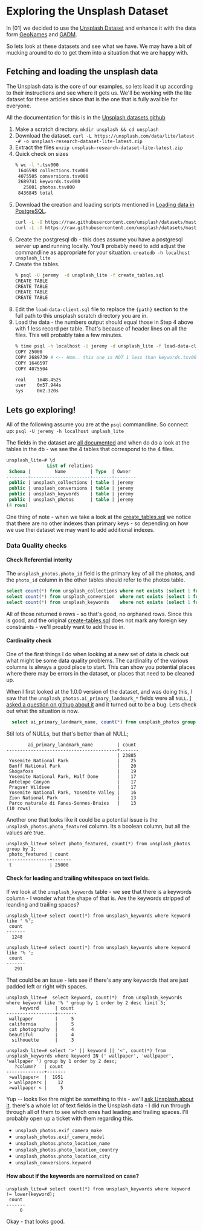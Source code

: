 # Exploring the Unsplash Dataset

In [01] we decided to use the [Unsplash Dataset](https://unsplash.com/data) and enhance it with the data form [GeoNames](https://www.geonames.org/) and [GADM](https://gadm.org/).

So lets look at these datasets and see what we have. We may have a bit of mucking around to do to get them into a situation that we are happy with.

## Fetching and loading the unsplash data

The Unsplash data is the core of our examples, so lets load it up according to their instructions and see where it gets us. We'll be working with the lite dataset for these articles since that is the one that is fully availble for everyone.

All the documentation for this is in the [Unsplash datasets github](https://github.com/unsplash/datasets)


1. Make a scratch directory.
    `mkdir unsplash && cd unsplash`
2. Download the dataset.
    `curl -L https://unsplash.com/data/lite/latest -# -o unsplash-research-dataset-lite-latest.zip`
3. Extract the files
    `unzip unsplash-research-dataset-lite-latest.zip`
4. Quick check on sizes
      ```sh
      % wc -l *.tsv000
       1646598 collections.tsv000
       4075505 conversions.tsv000
       2689741 keywords.tsv000
         25001 photos.tsv000
       8436845 total
      ```
5. Download the creation and loading scripts mentioned in [Loading data in PostgreSQL](https://github.com/unsplash/datasets/blob/master/how-to/psql/README.md).
    ```sh
    curl -L -O https://raw.githubusercontent.com/unsplash/datasets/master/how-to/psql/create_tables.sql
    curl -L -O https://raw.githubusercontent.com/unsplash/datasets/master/how-to/psql/load-data-client.sql
    ```
6. Create the postgresql db - this does assume you have a postgresql server up and running locally. You'll probably need to add adjust the commandline as appropriate for your situation.
    `createdb -h localhost unsplash_lite`
7. Create the tables.
    ```sh
    % psql -U jeremy  -d unsplash_lite -f create_tables.sql
    CREATE TABLE
    CREATE TABLE
    CREATE TABLE
    CREATE TABLE
    ```
8. Edit the `load-data-client.sql` file to replace the `{path}` section to the full path to this unsplash scratch directory you are in.
9. Load the data - the numbers output should equal those in Step 4 above with 1 less record per table. That's because of header lines on all the files. This will probably take a few minutes.
    ```sh
    % time psql -h localhost -U jeremy -d unsplash_lite -f load-data-client.sql
    COPY 25000
    COPY 2689739 # <-- Hmm.. this one is NOT 1 less than keywords.tsv000 above - will have to investigate that later
    COPY 1646597
    COPY 4075504

    real    1m48.452s
    user    0m57.944s
    sys     0m2.320s
    ```
## Lets go exploring!

All of the following assume you are at the `psql` commandline. So connect up: `psql -U jeremy -h localhost unplash_lite`

The fields in the dataset are [all documented](https://github.com/unsplash/datasets/blob/master/DOCS.md) and when do do a look at the tables in the db - we see the 4 tables that correspond to the 4 files.

```sql
unsplash_lite=# \d
               List of relations
 Schema |         Name         | Type  | Owner
--------+----------------------+-------+--------
 public | unsplash_collections | table | jeremy
 public | unsplash_conversions | table | jeremy
 public | unsplash_keywords    | table | jeremy
 public | unsplash_photos      | table | jeremy
(4 rows)
```

One thing of note - when we take a look at the [create_tables.sql](https://github.com/unsplash/datasets/blob/master/how-to/psql/create_tables.sql) we notice that there are no other indexes than primary keys - so depending on how we use thei dataset we may want to add additional indexes.


### Data Quality checks

#### Check Referential interity

The `unsplash_photos.photo_id` field is the primary key of all the photos, and the `photo_id` column in the other tables should refer to the photos table.

```sql
select count(*) from unsplash_collections where not exists (select 1 from unsplash_photos where photos_id = unsplash_collections.photo_id);
select count(*) from unsplash_conversion  where not exists (select 1 from unsplash_photos where photos_id = unsplash_conversion.photo_id);
select count(*) from unsplash_keywords    where not exists (select 1 from unsplash_photos where photos_id = unsplash_keywords.photo_id);
```

All of those returned `0` rows - so that's good, no orphaned rows. Since this is good, and the original [create-tables.sql](https://github.com/unsplash/datasets/blob/master/how-to/psql/create_tables.sql) does not mark any foreign key constraints - we'll proably want to add those in.

#### Cardinality check

One of the first things I do when looking at a new set of data is check out what might be some data quality problems. The cardinality of the various columns is always a good place to start. This can show you potential places where there may be errors in the dataset, or places that need to be cleaned up.

When I first looked at the 1.0.0 version of the dataset, and was doing this, I saw that the `unsplash_photos.ai_primary_landmark_*` fields were all `NULL`. [I asked a question on githup about it](https://github.com/unsplash/datasets/issues/12) and it turned out to be a bug. Lets check out what the situation is now.

```sql
  select ai_primary_landmark_name, count(*) from unsplash_photos group by 1 order by 2 desc limit 10;
```

Stil lots of NULLs, but that's better than all NULL;

```text
        ai_primary_landmark_name         | count
-----------------------------------------+-------
                                         | 23885
 Yosemite National Park                  |    25
 Banff National Park                     |    20
 Skógafoss                               |    19
 Yosemite National Park, Half Dome       |    17
 Antelope Canyon                         |    17
 Pragser Wildsee                         |    17
 Yosemite National Park, Yosemite Valley |    16
 Zion National Park                      |    13
 Parco naturale di Fanes-Sennes-Braies   |    13
(10 rows)
```

Another one that looks like it could be a potential issue is the `unsplash_photos.photo_featured` column. Its a boolean column, but all the values are true.

```text
unsplash_lite=# select photo_featured, count(*) from unsplash_photos group by 1;
 photo_featured | count
----------------+-------
 t              | 25000
```

#### Check for leading and trailing whitespace on text fields.

If we look at the `unsplash_keywords` table - we see that there is a keywords column - I wonder what the shape of that is. Are the keywords stripped of leanding and trailing spaces?

```text
unsplash_lite=# select count(*) from unsplash_keywords where keyword like ' %';
 count
-------
  1248

unsplash_lite=# select count(*) from unsplash_keywords where keyword like '% ';
 count
-------
   291
```

That could be an issue -  lets see if there's any any keywords that are just padded left or right with spaces.

```text
unsplash_lite=#  select keyword, count(*)  from unsplash_keywords where keyword like '% ' group by 1 order by 2 desc limit 5;
     keyword      | count
------------------+-------
 wallpaper        |     5
 california       |     5
 cat photography  |     4
 beautiful        |     4
  silhouette      |     3

unsplash_lite=# select '>' || keyword || '<', count(*) from unsplash_keywords where keyword IN (' wallpaper', 'wallpaper', 'wallpaper ') group by 1 order by 2 desc;
   ?column?   | count
--------------+-------
 >wallpaper<  |  1951
 > wallpaper< |    12
 >wallpaper < |     5
```

Yup -- looks like thre might be something to this - we'll [ask Unsplash about it](https://github.com/unsplash/datasets/issues/13#issuecomment-674709294). there's a whole lot of text fields in the Unsplash data - I did run through through all of them to see which ones had leading and trailing spaces. I'll probably open up a ticket with them regarding this.

* `unsplash_photos.exif_camera_make`
* `unsplash_photos.exif_camera_model`
* `unsplash_photos.photo_location_name`
* `unsplash_photos.photo_location_country`
* `unsplash_photos.photo_location_city`
* `unsplash_conversions.keyword`

#### How about if the keywords are normalized on case?

```
unsplash_lite=# select count(*) from unsplash_keywords where keyword != lower(keyword);
 count
-------
     0
```

Okay - that looks good.


